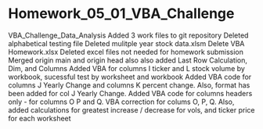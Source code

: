 # Homework_05_01_VBA_Challenge
VBA_Challenge_Data_Analysis
Added 3 work files to git repository
Deleted alphabetical testing file
Deleted mulitple year stock data.xlsm
Delete VBA Homework.xlsx
Deleted excel files not needed for homework submission
Merged origin main and origin head also also added Last Row Calculation, Dim, and Columns
Added VBA for columns I ticker and L stock volume by workbook, sucessful test by worksheet and workbook
Added VBA code for columns J Yearly Change and columns K percent change.  Also, format has been added for col J Yearly Change. 
Added VBA code for columns headers only - for columns O P and Q.
VBA correction for colums O, P, Q.  Also, added calculations for greatest increase / decrease for vols, and ticker price for each worksheet
